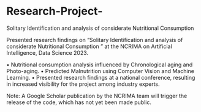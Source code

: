 # Research-Project-
Solitary Identification and analysis of considerate Nutritional Consumption

Presented research findings on “Solitary Identification and analysis of considerate
Nutritional Consumption ” at the NCRIMA on Artificial Intelligence, Data Science 2023.

• Nutritional consumption analysis influenced by Chronological aging and Photo-aging.
• Predicted Malnutrition using Computer Vision and Machine Learning.
• Presented research findings at a national conference, resulting in increased visibility for the project among industry experts.

Note: A Google Scholar publication by the NCRIMA team will trigger the release of the code, which has not yet been made public.
